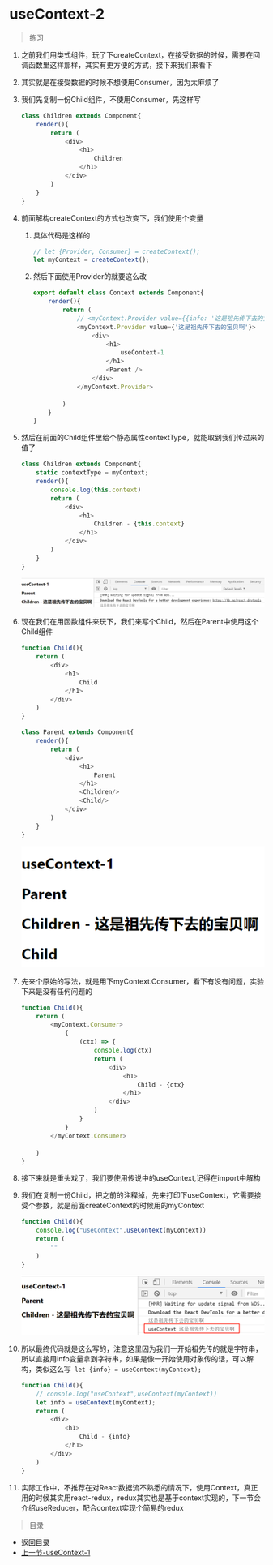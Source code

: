 # useContext-2

> 练习
1. 之前我们用类式组件，玩了下createContext，在接受数据的时候，需要在回调函数里这样那样，其实有更方便的方式，接下来我们来看下
2. 其实就是在接受数据的时候不想使用Consumer，因为太麻烦了
3. 我们先复制一份Child组件，不使用Consumer，先这样写
    ```js
    class Children extends Component{
        render(){
            return (
                <div>
                    <h1>
                        Children
                    </h1>
                </div>
            )
        }
    }    
    ```
4. 前面解构createContext的方式也改变下，我们使用个变量
    1. 具体代码是这样的
        ```js
        // let {Provider, Consumer} = createContext();
        let myContext = createContext();        
        ```    
    2. 然后下面使用Provider的就要这么改
        ```js
        export default class Context extends Component{
            render(){
                return (
                    // <myContext.Provider value={{info: '这是祖先传下去的宝贝啊'}}>
                    <myContext.Provider value={'这是祖先传下去的宝贝啊'}>
                        <div>
                            <h1>
                                useContext-1
                            </h1>
                            <Parent />
                        </div>
                    </myContext.Provider>
                    
                )
            }
        }        
        ```  
5. 然后在前面的Child组件里给个静态属性contextType，就能取到我们传过来的值了
    ```js
    class Children extends Component{
        static contextType = myContext;
        render(){
            console.log(this.context)
            return (
                <div>
                    <h1>
                        Children - {this.context}
                    </h1>
                </div>
            )
        }
    }    
    ``` 

    ![](./images/类式组件简单获取祖级传来值的方法.jpg)  

6. 现在我们在用函数组件来玩下，我们来写个Child，然后在Parent中使用这个Child组件
    ```js
    function Child(){
        return (
            <div>
                <h1>
                    Child
                </h1>
            </div>        
        )
    }        
    ```  
    ```js
    class Parent extends Component{
        render(){
            return (
                <div>
                    <h1>
                        Parent
                    </h1>
                    <Children/>
                    <Child/>
                </div>
            )
        }
    }    
    ``` 

    ![](./images/函数式组件准备工作.jpg) 

7. 先来个原始的写法，就是用下myContext.Consumer，看下有没有问题，实验下来是没有任何问题的
    ```js
    function Child(){
        return (
            <myContext.Consumer>
                {
                    (ctx) => {
                        console.log(ctx)
                        return (
                            <div>
                                <h1>
                                    Child - {ctx}
                                </h1>
                            </div> 
                        )
                    }
                }
            </myContext.Consumer>
                
        )
    }    
    ```  
8. 接下来就是重头戏了，我们要使用传说中的useContext,记得在import中解构
9. 我们在复制一份Child，把之前的注释掉，先来打印下useContext，它需要接受个参数，就是前面createContext的时候用的myContext
    ```js
    function Child(){
        console.log("useContext",useContext(myContext))
        return (
            ""      
        )
    }    
    ```   

    ![](./images/useContext.jpg)          

10. 所以最终代码就是这么写的，注意这里因为我们一开始祖先传的就是字符串，所以直接用info变量拿到字符串，如果是像一开始使用对象传的话，可以解构，类似这么写` let {info} = useContext(myContext);`
    ```js
    function Child(){
        // console.log("useContext",useContext(myContext))
        let info = useContext(myContext);
        return (
            <div>
                <h1>
                    Child - {info}
                </h1>
            </div>       
        )
    }    
    ```

11. 实际工作中，不推荐在对React数据流不熟悉的情况下，使用Context，真正用的时候其实用react-redux，redux其实也是基于context实现的，下一节会介绍useReducer，配合context实现个简易的redux    

> 目录

* [返回目录](../../README.md)
* [上一节-useContext-1](../day-14/useContext-1.md)